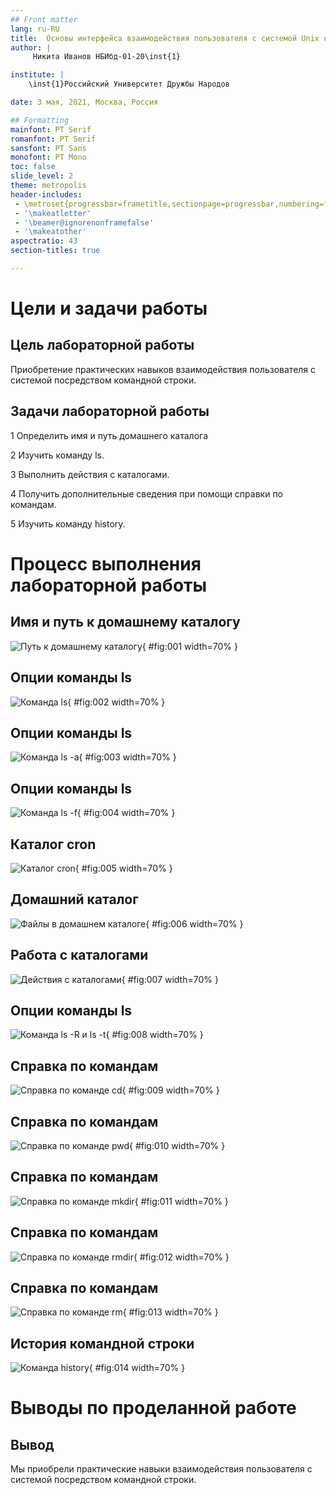 ```yaml
---
## Front matter
lang: ru-RU
title:  Основы интерфейса взаимодействия пользователя с системой Unix на уровне командной строки
author: |
	 Никита Иванов НБИбд-01-20\inst{1}

institute: |
	\inst{1}Российский Университет Дружбы Народов

date: 3 мая, 2021, Москва, Россия

## Formatting
mainfont: PT Serif
romanfont: PT Serif
sansfont: PT Sans
monofont: PT Mono
toc: false
slide_level: 2
theme: metropolis
header-includes: 
 - \metroset{progressbar=frametitle,sectionpage=progressbar,numbering=fraction}
 - '\makeatletter'
 - '\beamer@ignorenonframefalse'
 - '\makeatother'
aspectratio: 43
section-titles: true

---
```


# Цели и задачи работы

## Цель лабораторной работы

Приобретение практических навыков взаимодействия пользователя с системой посредством командной строки.

## Задачи лабораторной работы

1 Определить имя и путь домашнего каталога

2 Изучить команду ls.

3 Выполнить действия с каталогами.

4 Получить дополнительные сведения при помощи справки по командам.

5 Изучить команду history.

# Процесс выполнения лабораторной работы

## Имя и путь к домашнему каталогу

![Путь к домашнему каталогу](image/01.png){ #fig:001 width=70% }

## Опции команды ls

![Команда ls](image/02.png){ #fig:002 width=70% }

## Опции команды ls

![Команда ls -a](image/03.png){ #fig:003 width=70% }

## Опции команды ls

![Команда ls -f](image/04.png){ #fig:004 width=70% }

## Каталог cron

![Каталог cron](image/05.png){ #fig:005 width=70% }

## Домашний каталог

![Файлы в домашнем каталоге](image/06.png){ #fig:006 width=70% }

## Работа с каталогами

![Действия с каталогами](image/07.png){ #fig:007 width=70% }

## Опции команды ls

![Команда ls -R и ls -t](image/08.png){ #fig:008 width=70% }

## Справка по командам

![Справка по команде cd](image/09.png){ #fig:009 width=70% }

## Справка по командам

![Справка по команде pwd](image/10.png){ #fig:010 width=70% }

## Справка по командам

![Справка по команде mkdir](image/11.png){ #fig:011 width=70% }

## Справка по командам

![Справка по команде rmdir](image/12.png){ #fig:012 width=70% }

## Справка по командам

![Справка по команде rm](image/13.png){ #fig:013 width=70% }

## История командной строки

![Команда history](image/14.png){ #fig:014 width=70% }

# Выводы по проделанной работе

## Вывод

Мы приобрели практические навыки взаимодействия пользователя с системой посредством командной строки.